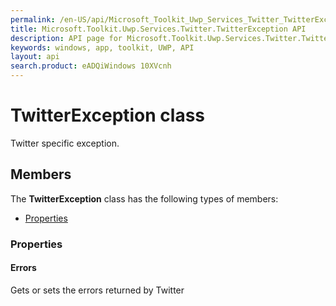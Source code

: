```yaml
---
permalink: /en-US/api/Microsoft_Toolkit_Uwp_Services_Twitter_TwitterException.htm
title: Microsoft.Toolkit.Uwp.Services.Twitter.TwitterException API 
description: API page for Microsoft.Toolkit.Uwp.Services.Twitter.TwitterException
keywords: windows, app, toolkit, UWP, API
layout: api
search.product: eADQiWindows 10XVcnh
---
```



# TwitterException class

Twitter specific exception.

## Members

The **TwitterException** class has the following types of members:

* [Properties](#Properties)

### Properties

#### Errors

Gets or sets the errors returned by Twitter




